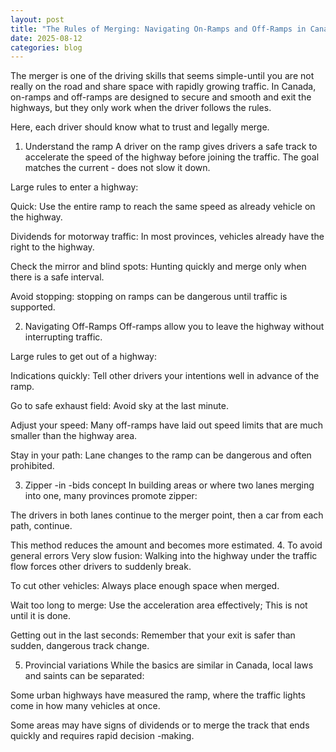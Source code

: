 ```yaml
---
layout: post
title: "The Rules of Merging: Navigating On-Ramps and Off-Ramps in Canada"
date: 2025-08-12
categories: blog
---
```


The merger is one of the driving skills that seems simple-until you are not really on the road and share space with rapidly growing traffic. In Canada, on-ramps and off-ramps are designed to secure and smooth and exit the highways, but they only work when the driver follows the rules.

Here, each driver should know what to trust and legally merge.

1. Understand the ramp
A driver on the ramp gives drivers a safe track to accelerate the speed of the highway before joining the traffic. The goal matches the current - does not slow it down.

Large rules to enter a highway:

Quick: Use the entire ramp to reach the same speed as already vehicle on the highway.

Dividends for motorway traffic: In most provinces, vehicles already have the right to the highway.

Check the mirror and blind spots: Hunting quickly and merge only when there is a safe interval.

Avoid stopping: stopping on ramps can be dangerous until traffic is supported.

2. Navigating Off-Ramps
Off-ramps allow you to leave the highway without interrupting traffic.

Large rules to get out of a highway:

Indications quickly: Tell other drivers your intentions well in advance of the ramp.

Go to safe exhaust field: Avoid sky at the last minute.

Adjust your speed: Many off-ramps have laid out speed limits that are much smaller than the highway area.

Stay in your path: Lane changes to the ramp can be dangerous and often prohibited.

3. Zipper -in -bids concept
In building areas or where two lanes merging into one, many provinces promote zipper:

The drivers in both lanes continue to the merger point, then a car from each path, continue.

This method reduces the amount and becomes more estimated.
4. To avoid general errors
Very slow fusion: Walking into the highway under the traffic flow forces other drivers to suddenly break.

To cut other vehicles: Always place enough space when merged.

Wait too long to merge: Use the acceleration area effectively; This is not until it is done.

Getting out in the last seconds: Remember that your exit is safer than sudden, dangerous track change.

5. Provincial variations
While the basics are similar in Canada, local laws and saints can be separated:

Some urban highways have measured the ramp, where the traffic lights come in how many vehicles at once.

Some areas may have signs of dividends or to merge the track that ends quickly and requires rapid decision -making.